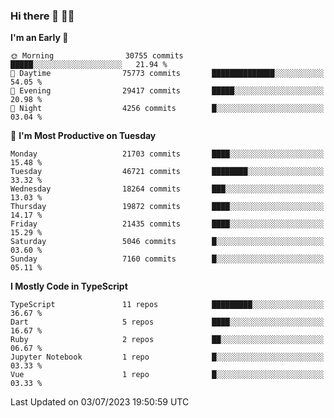 ### Hi there 👋 🧑‍💻



<!--START_SECTION:waka-->
**I'm an Early 🐤** 

```text
🌞 Morning                30755 commits       █████░░░░░░░░░░░░░░░░░░░░   21.94 % 
🌆 Daytime                75773 commits       ██████████████░░░░░░░░░░░   54.05 % 
🌃 Evening                29417 commits       █████░░░░░░░░░░░░░░░░░░░░   20.98 % 
🌙 Night                  4256 commits        █░░░░░░░░░░░░░░░░░░░░░░░░   03.04 % 
```
📅 **I'm Most Productive on Tuesday** 

```text
Monday                   21703 commits       ████░░░░░░░░░░░░░░░░░░░░░   15.48 % 
Tuesday                  46721 commits       ████████░░░░░░░░░░░░░░░░░   33.32 % 
Wednesday                18264 commits       ███░░░░░░░░░░░░░░░░░░░░░░   13.03 % 
Thursday                 19872 commits       ████░░░░░░░░░░░░░░░░░░░░░   14.17 % 
Friday                   21435 commits       ████░░░░░░░░░░░░░░░░░░░░░   15.29 % 
Saturday                 5046 commits        █░░░░░░░░░░░░░░░░░░░░░░░░   03.60 % 
Sunday                   7160 commits        █░░░░░░░░░░░░░░░░░░░░░░░░   05.11 % 
```


**I Mostly Code in TypeScript** 

```text
TypeScript               11 repos            █████████░░░░░░░░░░░░░░░░   36.67 % 
Dart                     5 repos             ████░░░░░░░░░░░░░░░░░░░░░   16.67 % 
Ruby                     2 repos             ██░░░░░░░░░░░░░░░░░░░░░░░   06.67 % 
Jupyter Notebook         1 repo              █░░░░░░░░░░░░░░░░░░░░░░░░   03.33 % 
Vue                      1 repo              █░░░░░░░░░░░░░░░░░░░░░░░░   03.33 % 
```




 Last Updated on 03/07/2023 19:50:59 UTC
<!--END_SECTION:waka-->



